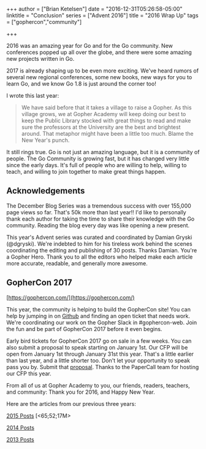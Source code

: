 +++
author = ["Brian Ketelsen"]
date = "2016-12-31T05:26:58-05:00"
linktitle = "Conclusion"
series = ["Advent 2016"]
title = "2016 Wrap Up"
tags = ["gophercon","community"]

+++

2016 was an amazing year for Go and for the Go community.  New conferences popped up all over the globe, and there were some amazing new projects written in Go.

2017 is already shaping up to be even more exciting.  We've heard rumors of several new regional conferences, some new books, new ways for you to learn Go, and we know Go 1.8 is just around the corner too!

I wrote this last year:

>We have said before that it takes a village to raise a Gopher.  As this village grows, we at Gopher Academy will keep doing our best to keep the Public Library stocked with great things to read and make sure the professors at the University are the best and brightest around.  That metaphor might have been a little too much.  Blame the New Year's punch.

It still rings true.  Go is not just an amazing language, but it is a community of people.  The Go Community is growing fast, but it has changed very little since the early days.  It's full of people who are willing to help, willing to teach, and willing to join together to make great things happen.

## Acknowledgements

The December Blog Series was a tremendous success with over 155,000 page views so far.  That's 50k more than last year!! I'd like to personally thank each author for taking the time to share their knowledge with the Go community.  Reading the blog every day was like opening a new present.

This year's Advent series was curated and coordinated by Damian Gryski (@dgryski).  We're indebted to him for his tireless work behind the scenes coordinating the editing and publishing of 30 posts.  Thanks Damian.  You're a Gopher Hero.  Thank you to all the editors who helped make each article more accurate, readable, and generally more awesome.

## GopherCon 2017

[https://gophercon.com/](https://gophercon.com/)

This year, the community is helping to build the GopherCon site!  You can help by jumping in on [Github](https://github.com/gopheracademy/gcon) and finding an open ticket that needs work.  We're coordinating our work on the Gopher Slack in #gophercon-web.  Join the fun and be part of GopherCon 2017 before it even begins.

Early bird tickets for GopherCon 2017 go on sale in a few weeks.  You can also submit a proposal to speak starting on January 1st.  Our CFP will be open from January 1st through January 31st this year.  That's a little earlier than last year, and a little shorter too.  Don't let your opportunity to speak pass you by.  Submit that [proposal](https://www.papercall.io/gophercon2017).  Thanks to the PaperCall team for hosting our CFP this year.

From all of us at Gopher Academy to you, our friends, readers, teachers, and community:  Thank you for 2016, and Happy New Year.

Here are the articles from our previous three years:

[2015 Posts](https://blog.gopheracademy.com/series/advent-2015/) [<65;52;17M>

[2014 Posts](https://blog.gopheracademy.com/series/advent-2014/) 

[2013 Posts](https://blog.gopheracademy.com/series/advent-2013/) 


